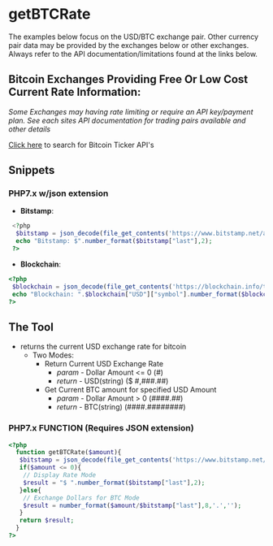 # getBTCRate
The examples below focus on the USD/BTC exchange pair. Other currency pair data may be provided by the exchanges below or other exchanges. Always refer to the API documentation/limitations found at the links below.
## Bitcoin Exchanges Providing Free Or Low Cost Current Rate Information:
*Some Exchanges may having rate limiting or require an API key/payment plan. See each sites API documentation for trading pairs available and other details*

[Click here](http://www.google.com/search?q=bitcoin+ticker+api) to search for Bitcoin Ticker API's

## Snippets
### PHP7.x w/json extension
* **Bitstamp**:
```php
 <?php
  $bitstamp = json_decode(file_get_contents('https://www.bitstamp.net/api/v2/ticker/btcusd/'),true);
  echo "Bitstamp: $".number_format($bitstamp["last"],2);
 ?>
 ```
* **Blockchain**:
 ```php
 <?php
  $blockchain = json_decode(file_get_contents('https://blockchain.info/ticker'),true);
  echo "Blockchain: ".$blockchain["USD"]["symbol"].number_format($blockchain["USD"]["last"],2);
 ?>
 ```
## The Tool
* returns the current USD exchange rate for bitcoin
  - Two Modes:
    - Return Current USD Exchange Rate
      - *param*  - Dollar Amount <= 0 (#)
      - *return* - USD(string) ($ #,###.##)
    - Get Current BTC amount for specified USD Amount
      - *param*  - Dollar Amount > 0 (####.##)
      - *return* - BTC(string) (####.########)
### PHP7.x FUNCTION (Requires JSON extension)      
```php
<?php
  function getBTCRate($amount){
   $bitstamp = json_decode(file_get_contents('https://www.bitstamp.net/api/v2/ticker/btcusd/'),true);
   if($amount <= 0){
    // Display Rate Mode
    $result = "$ ".number_format($bitstamp["last"],2);
   }else{
    // Exchange Dollars for BTC Mode
    $result = number_format($amount/$bitstamp["last"],8,'.','');
   }
   return $result;
  }
?>
```
